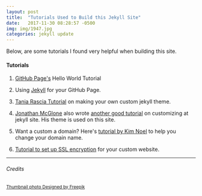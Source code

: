 ```yaml
---
layout: post
title:  "Tutorials Used to Build this Jekyll Site"
date:   2017-11-30 08:28:57 -0500
img: img/1947.jpg
categories: jekyll update
---
```

Below, are some tutorials I found very helpful when building this site.  

#### Tutorials
1. [GitHub Page's][gh-Pages] Hello World Tutorial

2. Using [Jekyll][jekyll-docs] for your GitHub Page.

3. [Tania Rascia Tutorial][tania-jekyll] on making your own custom jekyll theme.

4. [Jonathan McGlone][jmcglone] also wrote [another good tutorial][jmcglone-guide] on customizing at jekyll site. His theme is used on this site.

5. Want a custom a domain? Here's [tutorial by Kim Noel][kim-tutorial] to help you change your domain name.

6. [Tutorial to set up SSL encryption][jain-tutorial] for your custom website.

[gh-pages]: https://pages.github.com
[jekyll-docs]: https://jekyllrb.com/docs/home
[tania-jekyll]:  https://www.taniarascia.com/make-a-static-website-with-jekyll/
[jmcglone]:https://jmcglone.com
[jmcglone-guide]:http://jmcglone.com/guides/github-pages/
[kim-tutorial]: https://medium.com/@kimcodes/setting-up-a-web-page-with-github-pages-f77d45573ab2
[jain-tutorial]: https://hackernoon.com/set-up-ssl-on-github-pages-with-custom-domains-for-free-a576bdf51bc

---
###### Credits
<small>
<a href="https://www.freepik.com/free-photo/ink-lines_1297075.htm">Thumbnail photo Designed by Freepik</a>
</small>
